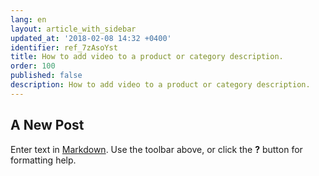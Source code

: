 ```yaml
---
lang: en
layout: article_with_sidebar
updated_at: '2018-02-08 14:32 +0400'
identifier: ref_7zAsoYst
title: How to add video to a product or category description.
order: 100
published: false
description: How to add video to a product or category description.
---
```

## A New Post

Enter text in [Markdown](http://daringfireball.net/projects/markdown/). Use the toolbar above, or click the **?** button for formatting help.
